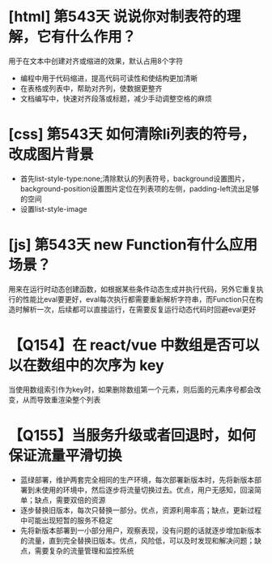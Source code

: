 # [html] 第543天 说说你对制表符的理解，它有什么作用？

用于在文本中创建对齐或缩进的效果，默认占用8个字符
- 编程中用于代码缩进，提高代码可读性和使结构更加清晰
- 在表格或列表中，帮助对齐列，使数据更整齐
- 文档编写中，快速对齐段落或标题，减少手动调整空格的麻烦

# [css] 第543天 如何清除li列表的符号，改成图片背景

- 首先list-style-type:none;清除默认的列表符号，background设置图片，background-position设置图片定位在列表项的左侧，padding-left流出足够的空间
- 设置list-style-image

# [js] 第543天 new Function有什么应用场景？

用来在运行时动态创建函数，如根据某些条件动态生成并执行代码，另外它重复执行的性能比eval要更好，eval每次执行都需要重新解析字符串，而Function只在构造时解析一次，后续都可以直接运行，在需要反复运行动态代码时回避eval更好

# 【Q154】在 react/vue 中数组是否可以以在数组中的次序为 key

当使用数组索引作为key时，如果删除数组第一个元素，则后面的元素序号都会改变，从而导致重渲染整个列表

# 【Q155】当服务升级或者回退时，如何保证流量平滑切换

- 蓝绿部署，维护两套完全相同的生产环境，每次部署新版本时，先将新版本部署到未使用的环境中，然后逐步将流量切换过去。优点，用户无感知，回滚简单；缺点，需要双倍的资源
- 逐步替换旧版本，每次只替换一部分。优点，资源利用率高；缺点，更新过程中可能出现短暂的服务不稳定
- 先将新版本部署到一小部分用户，观察表现，没有问题的话就逐步增加新版本的流量，直到完全替换旧版本。优点，风险低，可以及时发现和解决问题；缺点，需要复杂的流量管理和监控系统

